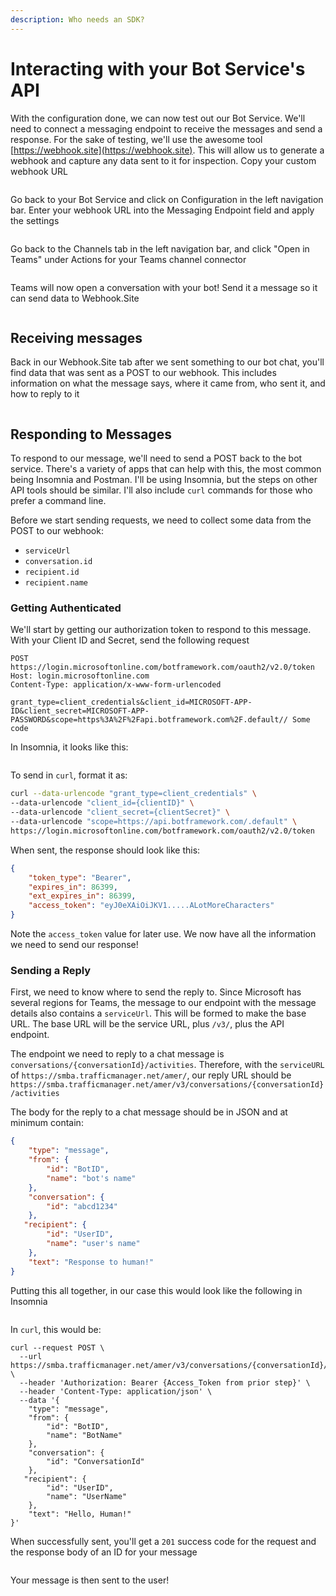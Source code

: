 ```yaml
---
description: Who needs an SDK?
---
```


# Interacting with your Bot Service's API

With the configuration done, we can now test out our Bot Service. We'll need to connect a messaging endpoint to receive the messages and send a response. For the sake of testing, we'll use the awesome tool [https://webhook.site](https://webhook.site). This will allow us to generate a webhook and capture any data sent to it for inspection. Copy your custom webhook URL

<figure><img src="../../../../.gitbook/assets/image (9) (1) (1).png" alt=""><figcaption></figcaption></figure>

Go back to your Bot Service and click on Configuration in the left navigation bar. Enter your webhook URL into the Messaging Endpoint field and apply the settings

<figure><img src="../../../../.gitbook/assets/image (1) (1) (1).png" alt=""><figcaption></figcaption></figure>

Go back to the Channels tab in the left navigation bar, and click "Open in Teams" under Actions for your Teams channel connector

<figure><img src="../../../../.gitbook/assets/image (13) (1) (1).png" alt=""><figcaption></figcaption></figure>

Teams will now open a conversation with your bot! Send it a message so it can send data to Webhook.Site

<figure><img src="../../../../.gitbook/assets/image (28).png" alt=""><figcaption></figcaption></figure>

## Receiving messages

Back in our Webhook.Site tab after we sent something to our bot chat, you'll find data that was sent as a POST to our webhook. This includes information on what the message says, where it came from, who sent it, and how to reply to it

<figure><img src="../../../../.gitbook/assets/image (24).png" alt=""><figcaption></figcaption></figure>

## Responding to Messages

To respond to our message, we'll need to send a POST back to the bot service. There's a variety of apps that can help with this, the most common being Insomnia and Postman. I'll be using Insomnia, but the steps on other API tools should be similar. I'll also include `curl` commands for those who prefer a command line.

Before we start sending requests, we need to collect some data from the POST to our webhook:

* `serviceUrl`
* `conversation.id`
* `recipient.id`
* `recipient.name`

### Getting Authenticated

We'll start by getting our authorization token to respond to this message. With your Client ID and Secret, send the following request

```http
POST https://login.microsoftonline.com/botframework.com/oauth2/v2.0/token
Host: login.microsoftonline.com
Content-Type: application/x-www-form-urlencoded

grant_type=client_credentials&client_id=MICROSOFT-APP-ID&client_secret=MICROSOFT-APP-PASSWORD&scope=https%3A%2F%2Fapi.botframework.com%2F.default// Some code
```

In Insomnia, it looks like this:

<figure><img src="../../../../.gitbook/assets/image (5) (1) (1).png" alt=""><figcaption></figcaption></figure>

To send in `curl`, format it as:

```bash
curl --data-urlencode "grant_type=client_credentials" \
--data-urlencode "client_id={clientID}" \
--data-urlencode "client_secret={clientSecret}" \
--data-urlencode "scope=https://api.botframework.com/.default" \
https://login.microsoftonline.com/botframework.com/oauth2/v2.0/token
```

When sent, the response should look like this:

```json
{
	"token_type": "Bearer",
	"expires_in": 86399,
	"ext_expires_in": 86399,
	"access_token": "eyJ0eXAiOiJKV1.....ALotMoreCharacters"
}
```

Note the `access_token` value for later use. We now have all the information we need to send our response!

### Sending a Reply

First, we need to know where to send the reply to. Since Microsoft has several regions for Teams, the message to our endpoint with the message details also contains a `serviceUrl`. This will be formed to make the base URL. The base URL will be the service URL, plus `/v3/`, plus the API endpoint.&#x20;

The endpoint we need to reply to a chat message is `conversations/{conversationId}/activities`. Therefore, with the `serviceURL` of `https://smba.trafficmanager.net/amer/`, our reply URL should be `https://smba.trafficmanager.net/amer/v3/conversations/{conversationId}/activities`

The body for the reply to a chat message should be in JSON and at minimum contain:

```json
{
    "type": "message",
    "from": {
        "id": "BotID",
        "name": "bot's name"
    },
    "conversation": {
        "id": "abcd1234"
    },
   "recipient": {
        "id": "UserID",
        "name": "user's name"
    },
    "text": "Response to human!"
}
```

Putting this all together, in our case this would look like the following in Insomnia

<figure><img src="../../../../.gitbook/assets/image (29).png" alt=""><figcaption></figcaption></figure>

In `curl`, this would be:

```
curl --request POST \
  --url https://smba.trafficmanager.net/amer/v3/conversations/{conversationId}/activities \
  --header 'Authorization: Bearer {Access_Token from prior step}' \
  --header 'Content-Type: application/json' \
  --data '{
    "type": "message",
    "from": {
        "id": "BotID",
        "name": "BotName"
    },
    "conversation": {
        "id": "ConversationId"
    },
   "recipient": {
        "id": "UserID",
        "name": "UserName"
    },
    "text": "Hello, Human!"
}'
```

When successfully sent, you'll get a `201` success code for the request and the response body of an ID for your message

<figure><img src="../../../../.gitbook/assets/image (22).png" alt=""><figcaption></figcaption></figure>

Your message is then sent to the user!

<figure><img src="../../../../.gitbook/assets/image (4) (1) (1).png" alt=""><figcaption></figcaption></figure>

